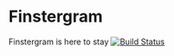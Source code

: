 # Finstergram
Finstergram is here to stay [![Build Status](https://travis-ci.org/chrisdoc/Finstergram.svg?branch=master)](https://travis-ci.org/chrisdoc/Finstergram)
